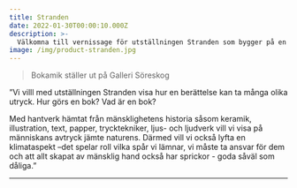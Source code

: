 ```yaml
---
title: Stranden
date: 2022-01-30T00:00:10.000Z
description: >-
  Välkomna till vernissage för utställningen Stranden som bygger på en barnbok med samma namn. Utställningen består av originalbilder, keramik, texter och ljud- och ljusinstallationer av Jenny Bjarnar och Love Antell.
image: /img/product-stranden.jpg
---
```

> Bokamik ställer ut på Galleri Söreskog

”Vi villl med utställningen Stranden visa hur en berättelse kan ta många olika utryck. Hur görs en bok? Vad är en bok?

Med hantverk hämtat från mänsklighetens historia  såsom keramik, illustration, text, papper, trycktekniker, ljus- och ljudverk vill vi visa på människans avtryck jämte naturens. 
Därmed vill vi också lyfta en klimataspekt –det spelar roll vilka spår vi lämnar, vi måste ta ansvar för dem och att allt skapat av mänsklig hand också har sprickor - goda såväl som dåliga.”

---